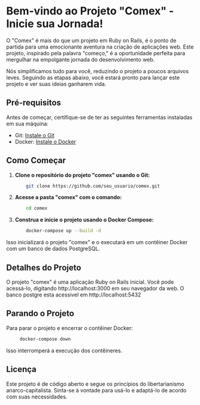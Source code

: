 # Bem-vindo ao Projeto "Comex" - Inicie sua Jornada!

O "Comex" é mais do que um projeto em Ruby on Rails, é o ponto de partida para uma emocionante aventura na criação de aplicações web. Este projeto, inspirado pela palavra "começo," é a oportunidade perfeita para mergulhar na empolgante jornada do desenvolvimento web.

Nós simplificamos tudo para você, reduzindo o projeto a poucos arquivos leves. Seguindo as etapas abaixo, você estará pronto para lançar este projeto e ver suas ideias ganharem vida.

## Pré-requisitos

Antes de começar, certifique-se de ter as seguintes ferramentas instaladas em sua máquina:

- Git: [Instale o Git](https://git-scm.com/book/en/v2/Getting-Started-Installing-Git)
- Docker: [Instale o Docker](https://docs.docker.com/get-docker/)

## Como Começar

1. **Clone o repositório do projeto "comex" usando o Git:**
   
    ```bash
        git clone https://github.com/seu_usuario/comex.git
    ```
2. **Acesse a pasta "comex" com o comando:**
    ```bash
        cd comex
    ```
3. **Construa e inicie o projeto usando o Docker Compose:**
    ```bash
        docker-compose up --build -d
    ```
Isso inicializará o projeto "comex" e o executará em um contêiner Docker com um banco de dados PostgreSQL.

## Detalhes do Projeto
O projeto "comex" é uma aplicação Ruby on Rails inicial. Você pode acessá-lo, digitando http://localhost:3000 em seu navegador da web. O banco postgre esta acessivel em http://localhost:5432

## Parando o Projeto
Para parar o projeto e encerrar o contêiner Docker:
   ```bash
        docker-compose down
   ```
Isso interromperá a execução dos contêineres.

## Licença
Este projeto é de código aberto e segue os princípios do libertarianismo anarco-capitalista. Sinta-se à vontade para usá-lo e adaptá-lo de acordo com suas necessidades.
